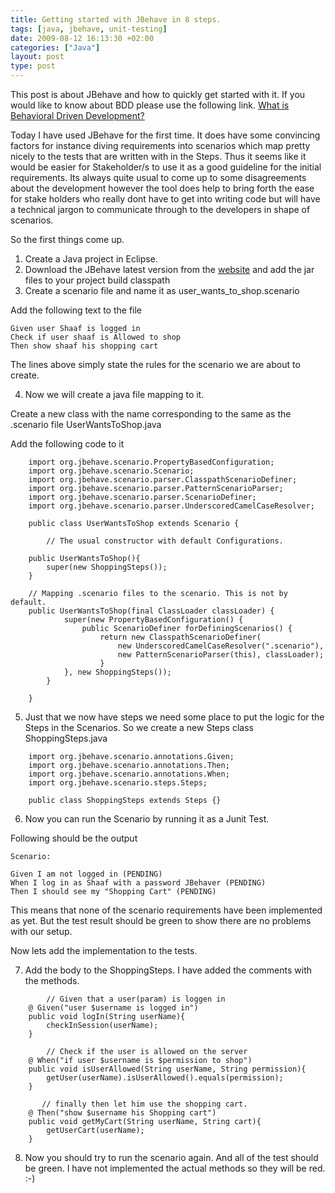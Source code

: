 ```yaml
---
title: Getting started with JBehave in 8 steps.
tags: [java, jbehave, unit-testing]
date: 2009-08-12 16:13:30 +02:00
categories: ["Java"]
layout: post
type: post
---
```



This post is about JBehave and how to quickly get started with it. If you would like to know about BDD please use the following link.
[What is Behavioral Driven Development?](http://en.wikipedia.org/wiki/Behavior_Driven_Development)

Today I have used JBehave for the first time. It does have some convincing factors for instance diving requirements into scenarios which map pretty nicely to the tests that are written with in the Steps. Thus it seems like it would be easier for Stakeholder/s to use it as a good guideline for the initial requirements. Its always quite usual to come up to some disagreements about the development however the tool does help to bring forth the ease for stake holders who really dont have to get into writing code but will have a technical jargon to communicate through to the developers in shape of scenarios.

So the first things come up.
1. Create a Java project in Eclipse.
2. Download the JBehave latest version from the [website](http://jbehave.org/software/download/) and add the jar files to your project build classpath
3. Create a scenario file and name it as user_wants_to_shop.scenario

Add the following text to the file


	Given user Shaaf is logged in
	Check if user shaaf is Allowed to shop
	Then show shaaf his shopping cart


The lines above simply state the rules for the scenario we are about to create.

4. Now we will create a java file mapping to it.

Create a new class with the name corresponding to the same as the .scenario file
UserWantsToShop.java

Add the following code to it

```
	import org.jbehave.scenario.PropertyBasedConfiguration;
	import org.jbehave.scenario.Scenario;
	import org.jbehave.scenario.parser.ClasspathScenarioDefiner;
	import org.jbehave.scenario.parser.PatternScenarioParser;
	import org.jbehave.scenario.parser.ScenarioDefiner;
	import org.jbehave.scenario.parser.UnderscoredCamelCaseResolver;

	public class UserWantsToShop extends Scenario {

        // The usual constructor with default Configurations.

	public UserWantsToShop(){
		super(new ShoppingSteps());
	}

	// Mapping .scenario files to the scenario. This is not by default.
	public UserWantsToShop(final ClassLoader classLoader) {
        	super(new PropertyBasedConfiguration() {
            	public ScenarioDefiner forDefiningScenarios() {
                	return new ClasspathScenarioDefiner(
                    	new UnderscoredCamelCaseResolver(".scenario"),
                    	new PatternScenarioParser(this), classLoader);
            		}
        	}, new ShoppingSteps());
    	}

	}
```

5. Just that we now have steps we need some place to put the logic for the Steps in the Scenarios. So we create a new Steps class ShoppingSteps.java

```
	import org.jbehave.scenario.annotations.Given;
	import org.jbehave.scenario.annotations.Then;
	import org.jbehave.scenario.annotations.When;
	import org.jbehave.scenario.steps.Steps;

	public class ShoppingSteps extends Steps {}
```

6. Now you can run the Scenario by running it as a Junit Test.

Following should be the output

	Scenario:

	Given I am not logged in (PENDING)
	When I log in as Shaaf with a password JBehaver (PENDING)
	Then I should see my "Shopping Cart" (PENDING)


This means that none of the scenario requirements have been implemented as yet. But the test result should be green to show there are no problems with our setup.

Now lets add the implementation to the tests.

7. Add the body to the ShoppingSteps. I have added the comments with the methods.

```
        // Given that a user(param) is loggen in
	@ Given("user $username is logged in")
	public void logIn(String userName){
		checkInSession(userName);
	}

        // Check if the user is allowed on the server
	@ When("if user $username is $permission to shop")
	public void isUserAllowed(String userName, String permission){
		getUser(userName).isUserAllowed().equals(permission);
	}

       // finally then let him use the shopping cart.
	@ Then("show $username his Shopping cart")
	public void getMyCart(String userName, String cart){
		getUserCart(userName);
	}
```


8. Now you should try to run the scenario again. And all of the test should be green. I have not implemented the actual methods so they will be red. :-)
